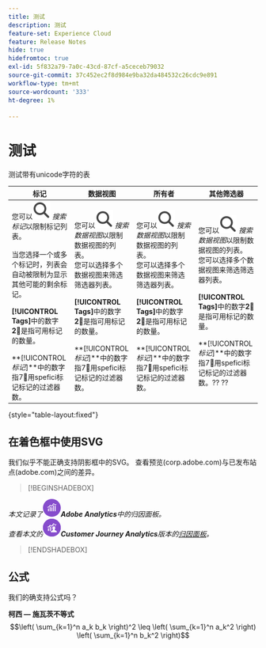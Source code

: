 ```yaml
---
title: 测试
description: 测试
feature-set: Experience Cloud
feature: Release Notes
hide: true
hidefromtoc: true
exl-id: 5f832a79-7a0c-43cd-87cf-a5ceceb79032
source-git-commit: 37c452ec2f8d984e9ba32da484532c26cdc9e891
workflow-type: tm+mt
source-wordcount: '333'
ht-degree: 1%

---
```


# 测试

测试带有unicode字符的表

| 标记 | 数据视图 | 所有者 | 其他筛选器 |
|---|---|---|---|
| 您可以![搜索](/help/assets/icons/Search.svg) *搜索标记*&#x200B;以限制标记列表。 <br/><br/>当您选择一个或多个标记时，列表会自动被限制为显示其他可能的剩余标记。 <br/><br/> **[!UICONTROL Tags]**&#x200B;中的数字&#x200B;**2︎⃣**&#x200B;是指可用标记的数量。 <br/><br/> **[!UICONTROL *标记&#x200B;*]**中的数字指7︎⃣用spefici标记标记的过滤器数。 | 您可以![搜索](/help/assets/icons/Search.svg) *搜索数据视图*&#x200B;以限制数据视图的列表。 <br/>您可以选择多个数据视图来筛选筛选器列表。 <br/><br/> **[!UICONTROL Tags]**&#x200B;中的数字&#x200B;**2︎⃣**&#x200B;是指可用标记的数量。 <br/><br/> **[!UICONTROL *标记&#x200B;*]**中的数字指7︎⃣用spefici标记标记的过滤器数。 | 您可以![搜索](/help/assets/icons/Search.svg) *搜索数据视图*&#x200B;以限制数据视图的列表。 <br/>您可以选择多个数据视图来筛选筛选器列表。 <br/><br/> **[!UICONTROL Tags]**&#x200B;中的数字&#x200B;**2︎⃣**&#x200B;是指可用标记的数量。 <br/><br/> **[!UICONTROL *标记&#x200B;*]**中的数字指7︎⃣用spefici标记标记的过滤器数。 | 您可以![搜索](/help/assets/icons/Search.svg) *搜索数据视图*&#x200B;以限制数据视图的列表。 <br/>您可以选择多个数据视图来筛选筛选器列表。 <br/><br/> **[!UICONTROL Tags]**&#x200B;中的数字&#x200B;**2︎⃣**&#x200B;是指可用标记的数量。 <br/><br/> **[!UICONTROL *标记&#x200B;*]**中的数字指7︎⃣用spefici标记标记的过滤器数。?? ?? |

{style="table-layout:fixed"}


## 在着色框中使用SVG

我们似乎不能正确支持阴影框中的SVG。 查看预览(corp.adobe.com)与已发布站点(adobe.com)之间的差异。

>[!BEGINSHADEBOX]

*本文记录了![AdobeAnalytics](/help/assets/icons/AdobeAnalytics.svg)**Adobe Analytics**中的归因面板。<br/>查看本文的![CustomerJourneyAnalytics](/help/assets/icons/CustomerJourneyAnalytics.svg)**Customer Journey Analytics**版本的[归因面板](https://experienceleague.adobe.com/en/docs/analytics-platform/using/cja-workspace/panels/attribution)。*

>[!ENDSHADEBOX]


## 公式

我们的确支持公式吗？

**柯西 — 施瓦茨不等式**
$$\left( \sum_{k=1}^n a_k b_k \right)^2 \leq \left( \sum_{k=1}^n a_k^2 \right) \left( \sum_{k=1}^n b_k^2 \right)$$



